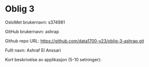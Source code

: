 Oblig 3
=======
OsloMet brukernavn: s374981

GitHub brukernavn: ashrap 

Github repo URL: https://github.com/data1700-v23/oblig-3-ashrap.git

Fullt navn: Ashraf El Anssari

Kort beskrivelse av applikasjon (5-10 setninger):
